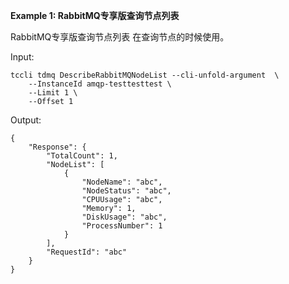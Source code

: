 **Example 1: RabbitMQ专享版查询节点列表**

RabbitMQ专享版查询节点列表 在查询节点的时候使用。

Input: 

```
tccli tdmq DescribeRabbitMQNodeList --cli-unfold-argument  \
    --InstanceId amqp-testtesttest \
    --Limit 1 \
    --Offset 1
```

Output: 
```
{
    "Response": {
        "TotalCount": 1,
        "NodeList": [
            {
                "NodeName": "abc",
                "NodeStatus": "abc",
                "CPUUsage": "abc",
                "Memory": 1,
                "DiskUsage": "abc",
                "ProcessNumber": 1
            }
        ],
        "RequestId": "abc"
    }
}
```

